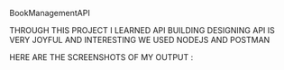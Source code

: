 BookManagementAPI

THROUGH THIS PROJECT I LEARNED API BUILDING
DESIGNING API IS VERY JOYFUL AND INTERESTING
WE USED NODEJS  AND POSTMAN 

HERE ARE THE SCREENSHOTS OF MY OUTPUT :
